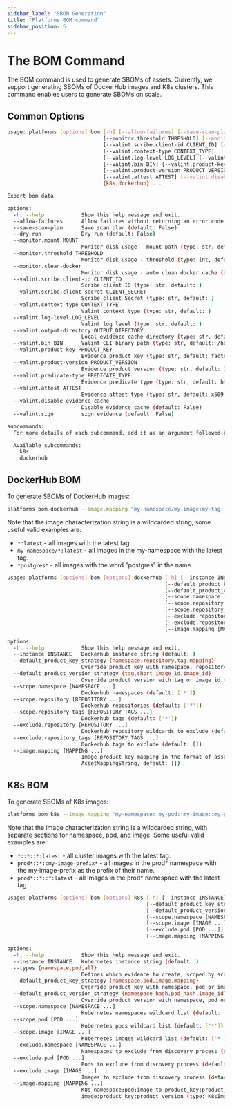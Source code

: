 ```yaml
---
sidebar_label: "SBOM Generation"
title: "Platforms BOM command"
sidebar_position: 5
---
```


# The BOM Command
The BOM command is used to generate SBOMs of assets. Currently, we support generating SBOMs of DockerHub images and K8s clusters.
This command enables users to generate SBOMs on scale.

## Common Options
<!--
{
    "command": "platforms bom --help"
}
-->
<!-- { "object-type": "command-output-start" } -->
```bash
usage: platforms [options] bom [-h] [--allow-failures] [--save-scan-plan] [--dry-run] [--monitor.mount MOUNT]
                               [--monitor.threshold THRESHOLD] [--monitor.clean-docker]
                               [--valint.scribe.client-id CLIENT_ID] [--valint.scribe.client-secret CLIENT_SECRET]
                               [--valint.context-type CONTEXT_TYPE]
                               [--valint.log-level LOG_LEVEL] [--valint.output-directory OUTPUT_DIRECTORY]
                               [--valint.bin BIN] [--valint.product-key PRODUCT_KEY]
                               [--valint.product-version PRODUCT_VERSION] [--valint.predicate-type PREDICATE_TYPE]
                               [--valint.attest ATTEST] [--valint.disable-evidence-cache] [--valint.sign]
                               {k8s,dockerhub} ...

Export bom data

options:
  -h, --help            Show this help message and exit.
  --allow-failures      Allow failures without returning an error code (default: False)
  --save-scan-plan      Save scan plan (default: False)
  --dry-run             Dry run (default: False)
  --monitor.mount MOUNT
                        Monitor disk usage - mount path (type: str, default: )
  --monitor.threshold THRESHOLD
                        Monitor disk usage - threshold (type: int, default: 90)
  --monitor.clean-docker
                        Monitor disk usage - auto clean docker cache (default: False)
  --valint.scribe.client-id CLIENT_ID
                        Scribe client ID (type: str, default: )
  --valint.scribe.client-secret CLIENT_SECRET
                        Scribe client Secret (type: str, default: )
  --valint.context-type CONTEXT_TYPE
                        Valint context type (type: str, default: )
  --valint.log-level LOG_LEVEL
                        Valint log level (type: str, default: )
  --valint.output-directory OUTPUT_DIRECTORY
                        Local evidence cache directory (type: str, default: )
  --valint.bin BIN      Valint CLI binary path (type: str, default: /home/mikey/.scribe/bin/valint)
  --valint.product-key PRODUCT_KEY
                        Evidence product key (type: str, default: factory)
  --valint.product-version PRODUCT_VERSION
                        Evidence product version (type: str, default: )
  --valint.predicate-type PREDICATE_TYPE
                        Evidence predicate type (type: str, default: http://scribesecurity.com/evidence/discovery/v0.1)
  --valint.attest ATTEST
                        Evidence attest type (type: str, default: x509-env)
  --valint.disable-evidence-cache
                        Disable evidence cache (default: False)
  --valint.sign         sign evidence (default: False)

subcommands:
  For more details of each subcommand, add it as an argument followed by --help.

  Available subcommands:
    k8s
    dockerhub
```
<!-- { "object-type": "command-output-end" } -->

<!--
The option `--allow-failures` enables allowing failures without returning an error code.

The option -`-db.local.path` sets the local database path, with a default specified by default_db_path.

The option `--save-scan-plan` enables saving the scan plan to a JSON file.

The option `--dry-run` enables a dry run without actual execution of `valint` (used for debugging purposes).

The option `--valint.scribe.client-id` specifies the Scribe client ID, with an empty string as the default. The `valint` tool will use the environment variable `SCRIBE_CLIENT_ID` if it exists.

The option `--valint.scribe.client-secret` sets the Scribe client secret, also defaulting to an empty string.  The `valint` tool will use the environment variable `SCRIBE_CLIENT_SECRET` if it exists.

The option `--valint.scribe.enable` enables the Scribe client, with an empty string as default indicating it's disabled by default.

The option `--valint.context-type` sets the Valint context type, with the default potentially sourced from the VALINT_CONTEXT_TYPE environment variable.

The option `--valint.log-level` specifies the log level for Valint, defaulting to an empty string.

The option `--valint.output-directory` sets the directory for local evidence caching, with a default defined by default_valint_output_directory.

The option `--valint.bin` specifies the path to the Valint CLI binary, defaulting to a path under the user's home directory.

The option `--valint.product-key` sets the evidence product key, with an empty string as the default.

The option `--valint.product-version` specifies the version of the evidence product, defaulting to an empty string.

The option `--valint.predicate-type` sets the evidence predicate type, with an empty string as the default.

The option `--valint.attest` specifies the type of evidence signing method, defaulting to "x509-env".

The option `--valint.disable-evidence-cache` disables the caching of evidence, enhancing privacy or security concerns.

The option `--valint.sign enables the signing` of evidence to verify its integrity and source.

The option `--monitor.mount` sets the monitor disk usage mount path, with a default possibly sourced from the MONITOR_MOUNT environment variable.

The option `--monitor.threshold` sets the monitor disk usage threshold, with a default of 90.

The option `--monitor.clean-docker` enables automatic cleaning of the docker cache when disk usage exceeds the threshold.
-->
## DockerHub BOM
To generate SBOMs of DockerHub images:
```bash
platforms bom dockerhub --image.mapping "my-namespace/my-image:my-tag::my-product::1.0"
```

Note that the image characterization string is a wildcarded string, some useful valid examples are:
* `*:latest` - all images with the latest tag.
* `my-namespace/*:latest` - all images in the my-namespace with the latest tag.
* `*postgres*` - all images with the word "postgres" in the name.

<!--
{
    "command": "platforms bom dockerhub --help"
}
-->
<!-- { "object-type": "command-output-start" } -->
```bash
usage: platforms [options] bom [options] dockerhub [-h] [--instance INSTANCE]
                                                   [--default_product_key_strategy {namespace,repository,tag,mapping}]
                                                   [--default_product_version_strategy {tag,short_image_id,image_id}]
                                                   [--scope.namespace [NAMESPACE ...]]
                                                   [--scope.repository [REPOSITORY ...]]
                                                   [--scope.repository_tags [REPOSITORY_TAGS ...]]
                                                   [--exclude.repository [REPOSITORY ...]]
                                                   [--exclude.repository_tags [REPOSITORY_TAGS ...]]
                                                   [--image.mapping [MAPPING ...]]

options:
  -h, --help            Show this help message and exit.
  --instance INSTANCE   Dockerhub instance string (default: )
  --default_product_key_strategy {namespace,repository,tag,mapping}
                        Override product key with namespace, repository or image names (default: mapping)
  --default_product_version_strategy {tag,short_image_id,image_id}
                        Override product version with tag or image id (default: short_image_id)
  --scope.namespace [NAMESPACE ...]
                        Dockerhub namespaces (default: ['*'])
  --scope.repository [REPOSITORY ...]
                        Dockerhub repositories (default: ['*'])
  --scope.repository_tags [REPOSITORY_TAGS ...]
                        Dockerhub tags (default: ['*'])
  --exclude.repository [REPOSITORY ...]
                        Dockerhub repository wildcards to exclude (default: [])
  --exclude.repository_tags [REPOSITORY_TAGS ...]
                        Dockerhub tags to exclude (default: [])
  --image.mapping [MAPPING ...]
                        Image product key mapping in the format of asset::product_key::product_version (type:
                        AssetMappingString, default: [])
```
<!-- { "object-type": "command-output-end" } -->

<!--
#### DockerHub BOM Options

The option `--instance` specifies a unique DockerHub instance string, with an empty string as the default.

The option `--default_product_key_strategy` sets the strategy for overriding product keys with "mapping" as the default for using the user-provided mappings. Other options are:
* `namespace` - to use the namespace as the product key.
* `pod` - to use the image name as the product key.
* `tag` - to use the tag as the product key.

The option `--default_product_version_strategy` sets the strategy for overriding product versions. This option is ignored when specifying the `--default_produc_key_strategy` as `mapping`.

The option `--scope.namespace` allows for specifying DockerHub namespaces to include, with a default wildcard ["*"] for all namespaces.

The option `--scope.repository` sets the DockerHub repositories to include, using wildcards with a default of ["*"] for all repositories.

The option `--exclude.repository` provides for specifying DockerHub repository wildcards to exclude from the discovery process.

The option `--scope.repository_tags` specifies the DockerHub tags to include, with a default of ["*"] for all tags.

The option `--exclude.repository_tags` allows for specifying DockerHub tags to exclude from the discovery process.

The option `--image.mapping` defines the mapping for DockerHub image names to product key and version, accommodating wildcards.
-->
## K8s BOM
To generate SBOMs of K8s images:
```bash
platforms bom k8s --image.mapping "my-namespace::my-pod::my-image::my-product::1.0"
```

Note that the image characterization string is a wildcarded string, with separate sections for namespace, pod, and image. Some useful valid examples are:
* `*::*::*:latest` - all cluster images with the latest tag.
* `prod*::*::my-image-prefix*` - all images in the prod* namespace with the my-image-prefix as the prefix of their name.
* `prod*::*::*:latest` - all images in the prod* namespace with the latest tag.

<!--
{
    "command": "platforms bom k8s --help"
}
-->
<!-- { "object-type": "command-output-start" } -->
```bash
usage: platforms [options] bom [options] k8s [-h] [--instance INSTANCE] [--types {namespace,pod,all}]
                                             [--default_product_key_strategy {namespace,pod,image,mapping}]
                                             [--default_product_version_strategy {namespace_hash,pod_hash,image_id}]
                                             [--scope.namespace [NAMESPACE ...]] [--scope.pod [POD ...]]
                                             [--scope.image [IMAGE ...]] [--exclude.namespace [NAMESPACE ...]]
                                             [--exclude.pod [POD ...]] [--exclude.image [IMAGE ...]]
                                             [--image.mapping [MAPPING ...]]

options:
  -h, --help            Show this help message and exit.
  --instance INSTANCE   Kubernetes instance string (default: )
  --types {namespace,pod,all}
                        Defines which evidence to create, scoped by scope parameters (default: all)
  --default_product_key_strategy {namespace,pod,image,mapping}
                        Override product key with namespace, pod or image names (default: mapping)
  --default_product_version_strategy {namespace_hash,pod_hash,image_id}
                        Override product version with namespace, pod or image names (default: namespace_hash)
  --scope.namespace [NAMESPACE ...]
                        Kubernetes namespaces wildcard list (default: ['*'])
  --scope.pod [POD ...]
                        Kubernetes pods wildcard list (default: ['*'])
  --scope.image [IMAGE ...]
                        Kubernetes images wildcard list (default: ['*'])
  --exclude.namespace [NAMESPACE ...]
                        Namespaces to exclude from discovery process (default: [])
  --exclude.pod [POD ...]
                        Pods to exclude from discovery process (default: [])
  --exclude.image [IMAGE ...]
                        Images to exclude from discovery process (default: [])
  --image.mapping [MAPPING ...]
                        K8s namespace;pod;image to product_key:product_version mappinge.g. my-namespace;my-pod;my-
                        image:product_key:product_version (type: K8sImageMappingString, default: [])
```
<!-- { "object-type": "command-output-end" } -->

<!--
#### K8s BOM Options
The option `--instance` specifies a unique Kubernetes instance string, with an empty string as the default.

The option `--default_product_key_strategy` sets the strategy for overriding product keys, with "mapping" as the default to use the user-provided mappings. Other options are:


The option `--default_product_version_strategy` sets the strategy for overriding product versions. This option is ignored when specifying the `-`-default_produc_key_strategy` as `mapping`. 

The option `--scope.namespace` allows for specifying Kubernetes namespaces to include, with a default wildcard ["*"] for all namespaces.

The option `--scope.pod` sets the Kubernetes pods to include, using wildcards with a default of ["*"] for all pods.

The option `--scope.image` specifies the Kubernetes images to include, with a default of ["*"] for all images.

The option `--exclude.namespace` provides for specifying namespaces to exclude from the discovery process.

The option `--exclude.pod` allows for specifying pods to be excluded from the discovery process.

The option `--exclude.image` specifies images to exclude from the discovery process.

The option `--image.mapping` defines the mapping for Kubernetes namespace, pod, and image to product key and version.
-->
